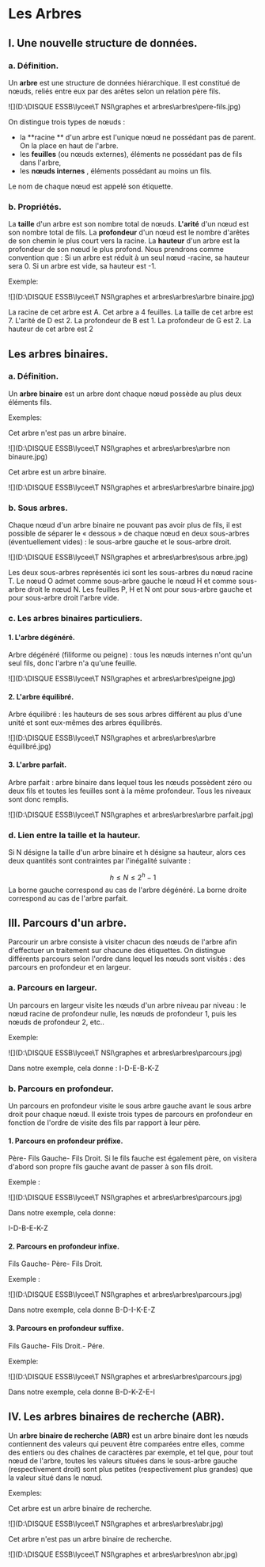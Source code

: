 # Les Arbres

## I. Une nouvelle structure de données. 

### a. Définition. 

Un **arbre** est une structure de données hiérarchique.
Il est constitué de nœuds, reliés entre eux par des arêtes selon un relation père fils.  

![](D:\DISQUE ESSB\lycee\T NSI\graphes et arbres\arbres\pere-fils.jpg)

On distingue trois types de nœuds :

- la **racine ** d'un arbre est l'unique nœud ne possédant pas de parent. On la place en haut de l'arbre. 
- les **feuilles** (ou nœuds externes), éléments ne possédant pas de fils dans l'arbre,
- les **nœuds internes** , éléments possédant au moins un fils. 

Le nom de chaque nœud est appelé son étiquette. 

### b. Propriétés. 

La **taille**  d'un arbre est son nombre total de nœuds. 
**L'arité** d'un nœud est son nombre total de fils. 
La **profondeur** d'un nœud est le nombre d'arêtes de son chemin le plus court vers la racine. 
La **hauteur** d'un arbre est la profondeur de son nœud le plus profond. 
Nous prendrons comme convention que :
Si un arbre est réduit à un seul nœud -racine, sa hauteur sera 0. 
Si un arbre est vide, sa hauteur est -1.

Exemple: 

![](D:\DISQUE ESSB\lycee\T NSI\graphes et arbres\arbres\arbre binaire.jpg)

La racine de cet arbre est A. 
Cet arbre a 4 feuilles. 
La taille de cet arbre est 7. 
L'arité de D est 2. 
La profondeur de B est 1. 
La profondeur de G est 2. 
La hauteur de cet arbre est 2

## Les arbres binaires.

### a. Définition. 

Un **arbre binaire**  est un arbre dont chaque nœud possède au plus deux éléments fils. 

Exemples: 

Cet arbre n'est pas un arbre binaire. 

![](D:\DISQUE ESSB\lycee\T NSI\graphes et arbres\arbres\arbre non binaure.jpg)



Cet arbre est un arbre binaire. 

![](D:\DISQUE ESSB\lycee\T NSI\graphes et arbres\arbres\arbre binaire.jpg)

### b. Sous arbres. 

Chaque nœud d'un arbre binaire ne pouvant pas avoir plus de fils, il est possible de séparer le « dessous » de chaque nœud en deux sous-arbres (éventuellement vides) : le sous-arbre gauche et le sous-arbre droit. 

![](D:\DISQUE ESSB\lycee\T NSI\graphes et arbres\arbres\sous arbre.jpg)

Les deux sous-arbres représentés ici sont les sous-arbres du nœud racine T. 
Le nœud O admet comme sous-arbre gauche le nœud H et comme sous-arbre droit le nœud N. 
Les feuilles P, H et N ont pour sous-arbre gauche et pour sous-arbre droit l'arbre vide. 

### c. Les arbres binaires particuliers. 

#### 1. L'arbre dégénéré. 

Arbre dégénéré (filiforme ou peigne) : tous les nœuds internes n'ont qu'un seul fils, donc l'arbre n'a qu'une feuille.

![](D:\DISQUE ESSB\lycee\T NSI\graphes et arbres\arbres\peigne.jpg)

#### 2. L'arbre équilibré. 

Arbre équilibré : les hauteurs de ses sous arbres différent au plus d'une unité et sont eux-mêmes des arbres équilibrés.

![](D:\DISQUE ESSB\lycee\T NSI\graphes et arbres\arbres\arbre équilibré.jpg)

#### 3. L'arbre parfait. 

Arbre parfait : arbre binaire dans lequel tous les nœuds possèdent zéro ou deux fils et toutes les feuilles sont à la même profondeur. 
Tous les niveaux sont donc remplis. 

![](D:\DISQUE ESSB\lycee\T NSI\graphes et arbres\arbres\arbre parfait.jpg)

### d. Lien entre la taille et la hauteur. 

Si N désigne la taille d'un arbre binaire et h désigne sa hauteur, alors ces deux quantités sont contraintes par l'inégalité suivante :

$$
h \leq N \leq 2^h-1
$$
La borne gauche correspond au cas de l'arbre dégénéré. 
La borne droite correspond au cas de l'arbre parfait. 

## III. Parcours d'un arbre. 

Parcourir un arbre consiste à visiter chacun des nœuds de l'arbre afin d'effectuer un traitement sur chacune des étiquettes.
On distingue différents parcours selon l'ordre dans lequel les nœuds sont visités : des parcours en profondeur et en largeur. 

### a. Parcours en largeur. 

Un parcours en largeur visite les nœuds d'un arbre niveau par niveau : le nœud racine de profondeur nulle, les nœuds de profondeur 1, puis les nœuds de profondeur 2, etc..

Exemple: 

![](D:\DISQUE ESSB\lycee\T NSI\graphes et arbres\arbres\parcours.jpg)

Dans notre exemple, cela donne :
I-D-E-B-K-Z

### b. Parcours en profondeur. 

Un parcours en profondeur visite le sous arbre gauche avant le sous arbre droit pour chaque nœud. 
Il existe trois types de parcours en profondeur en fonction de l'ordre de visite des fils par rapport à leur père. 

#### 1. Parcours en profondeur préfixe. 

Père- Fils Gauche- Fils Droit. 
Si le fils fauche est également père, on visitera d'abord son propre fils gauche avant de passer à son fils droit. 

Exemple :

![](D:\DISQUE ESSB\lycee\T NSI\graphes et arbres\arbres\parcours.jpg)

Dans notre exemple, cela donne:

 I-D-B-E-K-Z

#### 2. Parcours en profondeur infixe. 

 Fils Gauche- Père- Fils Droit. 

Exemple :

![](D:\DISQUE ESSB\lycee\T NSI\graphes et arbres\arbres\parcours.jpg)

Dans notre exemple, cela donne B-D-I-K-E-Z

#### 3. Parcours en profondeur suffixe. 

 Fils Gauche- Fils Droit.- Pére. 

Exemple: 

![](D:\DISQUE ESSB\lycee\T NSI\graphes et arbres\arbres\parcours.jpg)

Dans notre exemple, cela donne B-D-K-Z-E-I

## IV. Les arbres binaires de recherche (ABR). 

Un **arbre binaire de recherche (ABR)** est un arbre binaire dont les nœuds contiennent des valeurs qui peuvent être comparées entre elles, comme des entiers ou des chaînes de caractères par exemple, et tel que, pour tout nœud de l'arbre, toutes les valeurs situées dans le sous-arbre gauche (respectivement droit) sont plus petites (respectivement plus grandes) que la valeur situé dans le nœud. 

Exemples:

Cet arbre est un arbre binaire de recherche. 

![](D:\DISQUE ESSB\lycee\T NSI\graphes et arbres\arbres\abr.jpg)

Cet arbre n'est pas un arbre binaire de recherche. 

![](D:\DISQUE ESSB\lycee\T NSI\graphes et arbres\arbres\non abr.jpg)